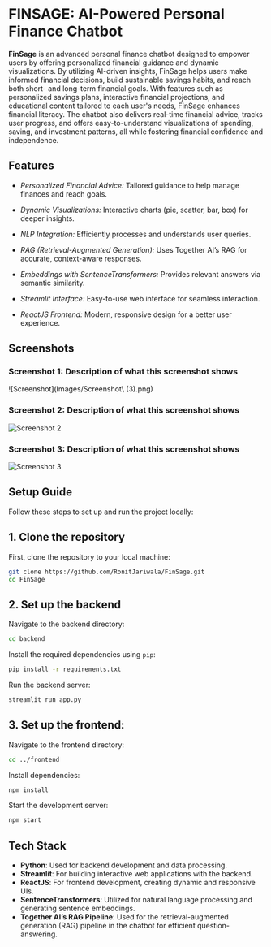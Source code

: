 
# FINSAGE: AI-Powered Personal Finance Chatbot

**FinSage** is an advanced personal finance chatbot designed to empower users by offering personalized financial guidance and dynamic visualizations. By utilizing AI-driven insights, FinSage helps users make informed financial decisions, build sustainable savings habits, and reach both short- and long-term financial goals. With features such as personalized savings plans, interactive financial projections, and educational content tailored to each user's needs, FinSage enhances financial literacy. The chatbot also delivers real-time financial advice, tracks user progress, and offers easy-to-understand visualizations of spending, saving, and investment patterns, all while fostering financial confidence and independence.




## Features

- *Personalized Financial Advice:* Tailored guidance to help manage finances and reach goals.

- *Dynamic Visualizations:* Interactive charts (pie, scatter, bar, box) for deeper insights.

- *NLP Integration:* Efficiently processes and understands user queries.

- *RAG (Retrieval-Augmented Generation):* Uses Together AI’s RAG for accurate, context-aware responses.

- *Embeddings with SentenceTransformers:* Provides relevant answers via semantic similarity.

- *Streamlit Interface:* Easy-to-use web interface for seamless interaction.

- *ReactJS Frontend:* Modern, responsive design for a better user experience.



## Screenshots

### Screenshot 1: Description of what this screenshot shows
![Screenshot](Images/Screenshot\ \(3\).png)


### Screenshot 2: Description of what this screenshot shows
![Screenshot 2](Screenshots/Screenshot2.png)

### Screenshot 3: Description of what this screenshot shows
![Screenshot 3](Screenshots/Screenshot3.png)





## Setup Guide

Follow these steps to set up and run the project locally:

## 1. Clone the repository

First, clone the repository to your local machine:

```bash
git clone https://github.com/RonitJariwala/FinSage.git
cd FinSage
```

## 2. Set up the backend

 Navigate to the backend directory:

  ```bash
  cd backend
  ```

Install the required dependencies using `pip`:

  ```bash
  pip install -r requirements.txt
  ```

Run the backend server:

  ```bash
  streamlit run app.py
  ```

## 3. Set up the frontend:

Navigate to the frontend directory:

```bash
cd ../frontend
```

Install dependencies:

```bash
npm install
```

Start the development server:

```bash
npm start
```
## Tech Stack

- **Python**: Used for backend development and data processing.
- **Streamlit**: For building interactive web applications with the backend.
- **ReactJS**: For frontend development, creating dynamic and responsive UIs.
- **SentenceTransformers**: Utilized for natural language processing and generating sentence embeddings.
- **Together AI’s RAG Pipeline**: Used for the retrieval-augmented generation (RAG) pipeline in the chatbot for efficient question-answering.


